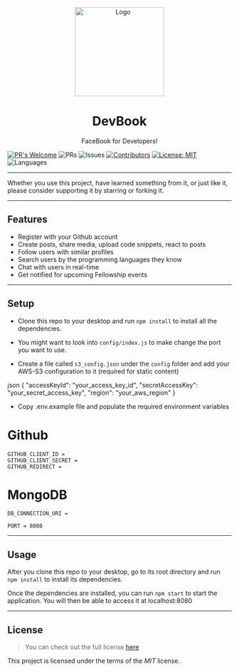 <p align="center">
    <img src="https://cdn.dribbble.com/users/2401141/screenshots/5487982/developers-gif-showcase.gif" width="200" alt="Logo">
  <h1 align="center">DevBook</h1>

  <p align="center">
    FaceBook for Developers!
  </p>
</p>

[![PR's Welcome](https://img.shields.io/badge/PRs-welcome-brightgreen.svg?style=flat)](https://github.com/Team-Gucci-Gang/DevBook/pulls)
![PRs](https://img.shields.io/github/issues-pr-closed/Team-Gucci-Gang/DevBook?color=pink)
![Issues](https://img.shields.io/github/issues/Team-Gucci-Gang/DevBook?color=purple)
[![Contributors](https://img.shields.io/github/contributors/Team-Gucci-Gang/DevBook)]()
[![License: MIT](https://img.shields.io/badge/License-MIT-yellow.svg)](https://opensource.org/licenses/MIT)
![Languages](https://img.shields.io/github/languages/count/Team-Gucci-Gang/DevBook?color=orange)

---

Whether you use this project, have learned something from it, or just like it, please consider supporting it by starring or forking it.

---

## Features

- Register with your Github account
- Create posts, share media, upload code snippets, react to posts
- Follow users with similar profiles
- Search users by the programming languages they know
- Chat with users in real-time
- Get notified for upcoming Fellowship events

---

## Setup

- Clone this repo to your desktop and run `npm install` to install all the dependencies.

- You might want to look into `config/index.js` to make change the port you want to use.

- Create a file called `s3_config.json` under the `config` folder and add your AWS-S3 configuration to it (required for static content)

json
{
  "accessKeyId": "your_access_key_id",
  "secretAccessKey": "your_secret_access_key",
  "region": "your_aws_region"
}


- Copy .env.example file and populate the required environment variables


# Github
```
GITHUB_CLIENT_ID =
GITHUB_CLIENT_SECRET =
GITHUB_REDIRECT =
```
# MongoDB
```
DB_CONNECTION_URI =
```

```
PORT = 8080
```

---

## Usage

After you clone this repo to your desktop, go to its root directory and run `npm install` to install its dependencies.

Once the dependencies are installed, you can run `npm start` to start the application. You will then be able to access it at localhost:8080

---

## License

> You can check out the full license [here](https://github.com/Team-Gucci-Gang/DevBook/blob/master/LICENSE)

This project is licensed under the terms of the *MIT* license.